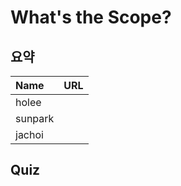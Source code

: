 # What's the Scope?

## 요약
| Name | URL |
|:---|:---|
| holee |  |
| sunpark |  |
| jachoi |  |

## Quiz
